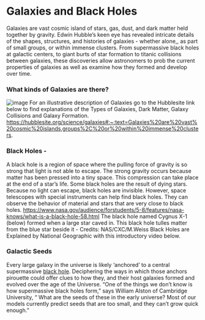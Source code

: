 # Galaxies and Black Holes
Galaxies are vast cosmic island of stars, gas, dust, and dark matter held together by gravity.  Edwin Hubble’s keen eye has revealed intricate details of the shapes, structures, and histories of galaxies - whether alone,, as part of small groups, or within immense clusters.  From supermassive black holes at galactic centers, to giant burts of star formation to titanic collisions between galaxies, these discoveries allow astronomers to prob the current properties of galaxies as well as examine how they formed and develop over time.

### What kinds of Galaxies are there?
![image](https://drive.google.com/file/d/1-M3XxdrxOionz8Ctx9iypd3brQkw7e50/view?usp=sharing)
For an illustrative description of Galaxies go to the Hubblesite link below to find explanations of the Types of Galaxies, Dark Matter, Galaxy Collisions and Galaxy Formation.   https://hubblesite.org/science/galaxies#:~:text=Galaxies%20are%20vast%20cosmic%20islands,groups%2C%20or%20within%20immense%20clusters.
  
### Black Holes - 
A black hole is a region of space where the pulling force of gravity is so strong that light is not able to escape.  The strong gravity occurs because matter has been pressed into a tiny space.  This compression can take place at the end of a star’s life.   Some black holes are the result of dying stars. Because no light can escape, black holes are invisible. However, space telescopes with special instruments can help find black holes.  They can observe the behavior of material and stars that are very close to black holes.  https://www.nasa.gov/audience/forstudents/5-8/features/nasa-knows/what-is-a-black-hole-58.html
The black hole named Cygnus X-1 (below) formed when a large star caved in.  This black hole tulles matter from the blue star beside it - Credits: NAS/CXC/M.Weiss
Black Holes are Explained by National Geographic with this introductory video below.

### Galactic Seeds
Every large galaxy in the universe is likely ‘anchored’ to a central supermassive [black hole](https://en.wikipedia.org/wiki/Black_hole).  Deciphering the ways in which those anchors pirouette could offer clues to how they, and their host galaxies formed  and evolved over the age of the Universe.
“One of the things we don’t know is how supermassive black holes form,” says William Alston of Cambridge University, “ What are the seeds of these in the early universe? Most of our models currently predict seeds that are too small, and they can’t grow quick enough.”
